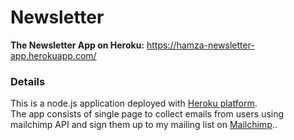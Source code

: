 ﻿# Newsletter

**The Newsletter App on Heroku:**  https://hamza-newsletter-app.herokuapp.com/

### Details
This is a node.js application deployed with [Heroku platform](https://www.heroku.com).  <br/>
The app consists of single page to collect emails from users using mailchimp API and sign them up to my mailing list on [Mailchimp](https://mailchimp.com/)..
